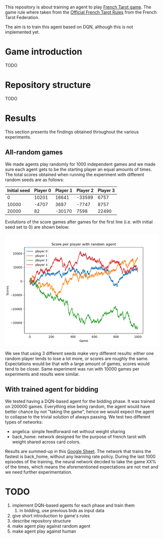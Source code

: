 This repository is about training an agent to play
[French Tarot game](https://en.wikipedia.org/wiki/French_tarot]).
The game rule where taken from the [Official French Tarot Rules](http://www.fftarot.fr/assets/documents/R-RO201206.pdf)
from the French Tarot Federation.

The aim is to train this agent based on DQN, although this is not
implemented yet.

# Game introduction
TODO

# Repository structure
TODO

# Results
This section presents the findings obtained throughout the various
experiments.

## All-random games
We made agents play randomly for 1000 independent games and we made sure
each agent gets to be the starting player an equal amounts of times.
The total scores obtained when running the experiment with
different random seeds are as follows:

|Initial seed|Player 0|Player 1|Player 2|Player 3|
|---|---|---|---|---|
| 0 |10201|16641|-33599|6757|
| 10000| -4707 | 3697  | -7747  | 8757  |
| 20000|  82 | -30170  |7598   |22490   |

Evolutions of the score games after games for the first line (i.e. with
initial seed set to 0) are shown below:

![](results/random_players.png)

We see that using 3 different seeds make very different results:
either one random player tends to lose a lot more, or scores are roughly
the same. Expectations would be that with a large amount of games,
scores would tend to be closer. Same experiment was run with 10000 games
per experiments and results were similar.

## With trained agent for bidding
We tested having a DQN-based agent for the bidding phase. It was trained on 200000 games. Everything else being
random, the agent would have better chance by not "taking the game", hence we would expect the agent to collapse
to the trivial solution of always passing. We test two different types of networks:
- angelica: simple feedforward net without weight sharing
- back_home: network designed for the purpose of french tarot with weight shared across card colors.

Results are summed-up in this
[Google Sheet](https://docs.google.com/spreadsheets/d/1jKxKGcHZPYEbEqXDQn-Qwko9_F8PxJigzj90CC79uZk/edit?usp=sharing).
The network that trains the fastest is back_home, without any learning rate policy. During the last 1000 episodes
of the training, the neural network decided to take the game XX% of the times, which means the aforementioned
expectations are not met and we need further experimentation.

# TODO
1. implement DQN-based agents for each phase and train them
    1. in bidding, use previous bids as input data
2. give short introduction to game's rules
3. describe repository structure
4. make agent play against random agent
5. make agent play against human